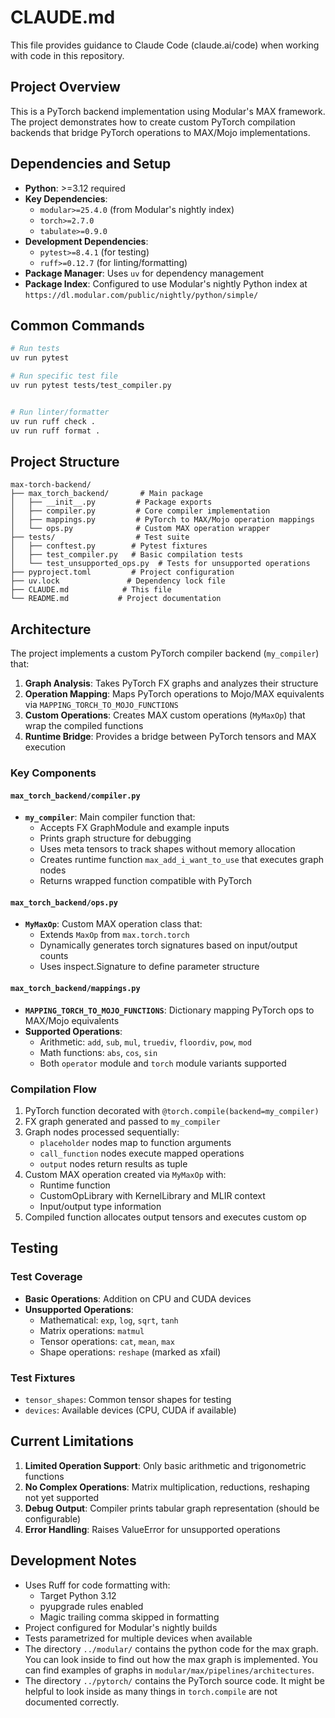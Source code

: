 # CLAUDE.md

This file provides guidance to Claude Code (claude.ai/code) when working with code in this repository.

## Project Overview

This is a PyTorch backend implementation using Modular's MAX framework. The project demonstrates how to create custom PyTorch compilation backends that bridge PyTorch operations to MAX/Mojo implementations.

## Dependencies and Setup

- **Python**: >=3.12 required
- **Key Dependencies**: 
  - `modular>=25.4.0` (from Modular's nightly index)
  - `torch>=2.7.0`
  - `tabulate>=0.9.0`
- **Development Dependencies**:
  - `pytest>=8.4.1` (for testing)
  - `ruff>=0.12.7` (for linting/formatting)
- **Package Manager**: Uses `uv` for dependency management
- **Package Index**: Configured to use Modular's nightly Python index at `https://dl.modular.com/public/nightly/python/simple/`

## Common Commands

```bash
# Run tests
uv run pytest

# Run specific test file
uv run pytest tests/test_compiler.py


# Run linter/formatter
uv run ruff check .
uv run ruff format .
```

## Project Structure

```
max-torch-backend/
├── max_torch_backend/       # Main package
│   ├── __init__.py         # Package exports
│   ├── compiler.py         # Core compiler implementation
│   ├── mappings.py         # PyTorch to MAX/Mojo operation mappings
│   └── ops.py              # Custom MAX operation wrapper
├── tests/                  # Test suite
│   ├── conftest.py        # Pytest fixtures
│   ├── test_compiler.py   # Basic compilation tests
│   └── test_unsupported_ops.py  # Tests for unsupported operations
├── pyproject.toml         # Project configuration
├── uv.lock               # Dependency lock file
├── CLAUDE.md            # This file
└── README.md           # Project documentation
```

## Architecture

The project implements a custom PyTorch compiler backend (`my_compiler`) that:

1. **Graph Analysis**: Takes PyTorch FX graphs and analyzes their structure
2. **Operation Mapping**: Maps PyTorch operations to Mojo/MAX equivalents via `MAPPING_TORCH_TO_MOJO_FUNCTIONS`
3. **Custom Operations**: Creates MAX custom operations (`MyMaxOp`) that wrap the compiled functions
4. **Runtime Bridge**: Provides a bridge between PyTorch tensors and MAX execution

### Key Components

#### `max_torch_backend/compiler.py`
- **`my_compiler`**: Main compiler function that:
  - Accepts FX GraphModule and example inputs
  - Prints graph structure for debugging
  - Uses meta tensors to track shapes without memory allocation
  - Creates runtime function `max_add_i_want_to_use` that executes graph nodes
  - Returns wrapped function compatible with PyTorch

#### `max_torch_backend/ops.py`
- **`MyMaxOp`**: Custom MAX operation class that:
  - Extends `MaxOp` from `max.torch.torch`
  - Dynamically generates torch signatures based on input/output counts
  - Uses inspect.Signature to define parameter structure

#### `max_torch_backend/mappings.py`
- **`MAPPING_TORCH_TO_MOJO_FUNCTIONS`**: Dictionary mapping PyTorch ops to MAX/Mojo equivalents
- **Supported Operations**:
  - Arithmetic: `add`, `sub`, `mul`, `truediv`, `floordiv`, `pow`, `mod`
  - Math functions: `abs`, `cos`, `sin`
  - Both `operator` module and `torch` module variants supported

### Compilation Flow

1. PyTorch function decorated with `@torch.compile(backend=my_compiler)`
2. FX graph generated and passed to `my_compiler`
3. Graph nodes processed sequentially:
   - `placeholder` nodes map to function arguments
   - `call_function` nodes execute mapped operations
   - `output` nodes return results as tuple
4. Custom MAX operation created via `MyMaxOp` with:
   - Runtime function
   - CustomOpLibrary with KernelLibrary and MLIR context
   - Input/output type information
5. Compiled function allocates output tensors and executes custom op

## Testing

### Test Coverage
- **Basic Operations**: Addition on CPU and CUDA devices
- **Unsupported Operations**: 
  - Mathematical: `exp`, `log`, `sqrt`, `tanh`
  - Matrix operations: `matmul`
  - Tensor operations: `cat`, `mean`, `max`
  - Shape operations: `reshape` (marked as xfail)

### Test Fixtures
- `tensor_shapes`: Common tensor shapes for testing
- `devices`: Available devices (CPU, CUDA if available)

## Current Limitations

1. **Limited Operation Support**: Only basic arithmetic and trigonometric functions
2. **No Complex Operations**: Matrix multiplication, reductions, reshaping not yet supported
3. **Debug Output**: Compiler prints tabular graph representation (should be configurable)
4. **Error Handling**: Raises ValueError for unsupported operations

## Development Notes

- Uses Ruff for code formatting with:
  - Target Python 3.12
  - pyupgrade rules enabled
  - Magic trailing comma skipped in formatting
- Project configured for Modular's nightly builds
- Tests parametrized for multiple devices when available
- The directory `../modular/` contains the python code for the max graph. You can look inside to find out how the max graph is implemented. You can find examples of graphs in `modular/max/pipelines/architectures`.
- The directory `../pytorch/` contains the PyTorch source code. It might be helpful to look inside as 
  many things in `torch.compile` are not documented correctly.
  